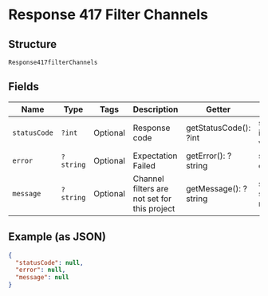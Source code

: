 
# Response 417 Filter Channels

## Structure

`Response417filterChannels`

## Fields

| Name | Type | Tags | Description | Getter | Setter |
|  --- | --- | --- | --- | --- | --- |
| `statusCode` | `?int` | Optional | Response code | getStatusCode(): ?int | setStatusCode(?int statusCode): void |
| `error` | `?string` | Optional | Expectation Failed | getError(): ?string | setError(?string error): void |
| `message` | `?string` | Optional | Channel filters are not set for this project | getMessage(): ?string | setMessage(?string message): void |

## Example (as JSON)

```json
{
  "statusCode": null,
  "error": null,
  "message": null
}
```

